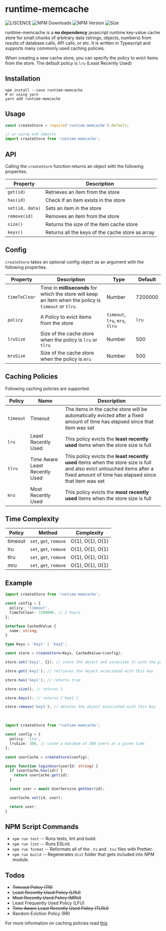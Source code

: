 # runtime-memcache

![LISCENCE](https://img.shields.io/npm/l/runtime-memcache) ![NPM Downloads](https://img.shields.io/npm/dt/runtime-memcache) ![NPM Version](https://img.shields.io/npm/v/runtime-memcache) ![Size](https://img.shields.io/bundlephobia/minzip/runtime-memcache)

runtime-memcache is a **no dependency** javascript runtime key-value cache store for small chunks of arbitrary data (strings, objects, numbers) from results of database calls, API calls, or etc. It is written in Typescript and supports many commonly used caching policies.

When creating a new cache store, you can specify the policy to evict items from the store. The default policy is `lru` (Least Recently Used)

## Installation

```shell
npm install --save runtime-memcache
# or using yarn
yarn add runtime-memcache
```

## Usage

```javascript
const createStore = require('runtime-memcache').default;

// or using es6 imports
import createStore from 'runtime-memcache';
```

## API

Calling the `createStore` function returns an object with the following properties.

| Property        | Description                                      |
| --------------- | ------------------------------------------------ |
| `get(id)`       | Retrieves an item from the store                 |
| `has(id)`       | Check if an item exists in the store             |
| `set(id, data)` | Sets an item in the store                        |
| `remove(id)`    | Removes an item from the store                   |
| `size()`        | Returns the size of the item cache store         |
| `keys()`        | Returns all the keys of the cache store as array |

## Config

`createStore` takes an optional config object as an argument with the following properties.

| Property      | Description                                                                                           | Type                            | Default |
| ------------- | ----------------------------------------------------------------------------------------------------- | ------------------------------- | ------- |
| `timeToClear` | Time in **milliseconds** for which the store will keep an item when the policy is `timeout` or `tlru` | Number                          | 7200000 |
| `policy`      | A Policy to evict items from the store                                                                | `timeout`, `lru`, `mru`, `tlru` | `lru`   |
| `lruSize`     | Size of the cache store when the policy is `lru` or `tlru`                                            | Number                          | 500     |
| `mruSize`     | Size of the cache store when the policy is `mru`                                                      | Number                          | 500     |

## Caching Policies

Following caching policies are supported.

| Policy    | Name                           | Description                                                                                                                                                                      |
| --------- | ------------------------------ | -------------------------------------------------------------------------------------------------------------------------------------------------------------------------------- |
| `timeout` | Timeout                        | The items in the cache store will be automatically evicted after a fixed amount of time has elapsed since that item was set                                                      |
| `lru`     | Least Recently Used            | This policy evicts the **least recently used** items when the store size is full                                                                                                 |
| `tlru`    | Time Aware Least Recently Used | This policy evicts the **least recently used** items when the store size is full and also evict untouched items after a fixed amount of time has elapsed since that item was set |
| `mru`     | Most Recently Used             | This policy evicts the **most recently used** items when the store size is full                                                                                                  |

## Time Complexity

| Policy  | Method                 | Complexity       |
| ------- | ---------------------- | ---------------- |
| timeout | `set`, `get`, `remove` | O(1), O(1), O(1) |
| lru     | `set`, `get`, `remove` | O(1), O(1), O(1) |
| tlru    | `set`, `get`, `remove` | O(1), O(1), O(1) |
| mru     | `set`, `get`, `remove` | O(1), O(1), O(1) |

## Example

```typescript
import createStore from 'runtime-memcache';

const config = {
  policy: 'timeout',
  timeToClear: 7200000, // 2 hours
};

interface CachedValue {
  name: string;
}

type Keys = 'key1' | 'key2';

const store = createStore<Keys, CachedValue>(config);

store.set('key1', {}); // store the object and associate it with the provided key

store.get('key1'); // retrieves the object associated with this key

store.has('key1'); // returns true

store.size(); // returns 1

store.keys(); // returns ['key1']

store.remove('key1'); // deletes the object associated with this key
```

</br>

```typescript
import createStore from 'runtime-memcache';

const config = {
  policy: 'lru',
  lruSize: 300, // cache a maximum of 300 users at a given time
};

const userCache = createStore(config);

async function loginUser(userId: string) {
  if (userCache.has(id)) {
    return userCache.get(id);
  }

  const user = await UserService.getUser(id);

  userCache.set(id, user);

  return user;
}
```

## NPM Script Commands

- `npm run test` -- Runs tests, lint and build.
- `npm run lint` -- Runs ESLint.
- `npm run format` -- Reformats all of the `.ts` and `.tsx` files with Prettier.
- `npm run build` -- Regenerates `dist` folder that gets included into NPM module.

## Todos

- <s>Timeout Policy (TR)</s>
- <s>Least Recently Used Policy (LRU)</s>
- <s>Most Recently Used Policy (MRU)</s>
- Least Frequently Used Policy (LFU)
- <s>Time Aware Least Recently Used Policy (TLRU)</s>
- Random Eviction Policy (RR)

For more information on caching policies read [this](https://en.wikipedia.org/wiki/Cache_replacement_policies#LRU)
